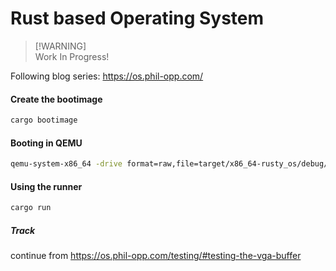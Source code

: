 # Rust based Operating System

> [!WARNING]\
> Work In Progress!

Following blog series: https://os.phil-opp.com/

#### Create the bootimage

```bash
cargo bootimage
```

#### Booting in QEMU

```bash
qemu-system-x86_64 -drive format=raw,file=target/x86_64-rusty_os/debug/bootimage-rusty_os.bin
```

#### Using the runner

```bash
cargo run
```

##### Track

continue from https://os.phil-opp.com/testing/#testing-the-vga-buffer
